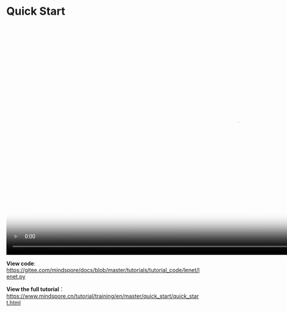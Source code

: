 # Quick Start

[comment]: <> (This document contains Hands-on Tutorial Series. Gitee does not support display. Please check tutorials on the official website)

<video id="video4" autoplay controls width="1200px" height="600px" poster="https://mindspore-website.obs.cn-north-4.myhuaweicloud.com:443/teaching_video/cover/%E6%89%8B%E6%8A%8A%E6%89%8B%E7%B3%BB%E5%88%97/%E7%BD%91%E7%AB%99-%E8%A7%86%E9%A2%91%E5%B0%81%E9%9D%A2_%E5%BF%AB%E9%80%9F%E5%85%A5%E9%97%A8%20En%E8%AF%A6%E6%83%85%E9%A1%B5.png">
<source id="mp44" src="https://mindspore-website.obs.cn-north-4.myhuaweicloud.com:443/teaching_video/video/Quick%20Start.mp4" type="video/mp4">
</video>

**View code**: <https://gitee.com/mindspore/docs/blob/master/tutorials/tutorial_code/lenet/lenet.py>

**View the full tutorial**：<https://www.mindspore.cn/tutorial/training/en/master/quick_start/quick_start.html>